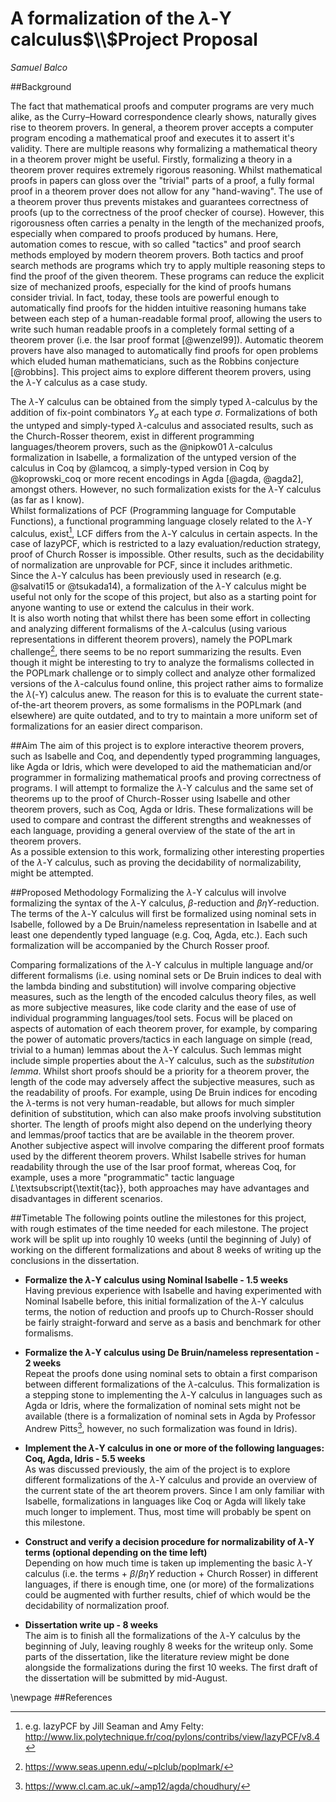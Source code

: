 # A formalization of the $\lambda$-Y calculus$\\$Project Proposal

_Samuel Balco_


##Background

The fact that mathematical proofs and computer programs are very much alike, as the Curry–Howard correspondence clearly shows, naturally gives rise to theorem provers. In general, a theorem prover accepts a computer program encoding a mathematical proof and executes it to assert it's validity. There are multiple reasons why formalizing a mathematical theory in a theorem prover might be useful. Firstly, formalizing a theory in a theorem prover requires extremely rigorous reasoning. Whilst mathematical proofs in papers can gloss over the "trivial" parts of a proof, a fully formal proof in a theorem prover does not allow for any "hand-waving". The use of a theorem prover thus prevents mistakes and guarantees correctness of proofs (up to the correctness of the proof checker of course). However, this rigorousness often carries a penalty in the length of the mechanized proofs, especially when compared to proofs produced by humans. Here, automation comes to rescue, with so called "tactics" and proof search methods employed by modern theorem provers. Both tactics and proof search methods are programs which try to apply multiple reasoning steps to find the proof of the given theorem. These programs can reduce the explicit size of mechanized proofs, especially for the kind of proofs humans consider trivial. In fact, today, these tools are powerful enough to automatically find proofs for the hidden intuitive reasoning humans take between each step of a human-readable formal proof, allowing the users to write such human readable proofs in a completely formal setting of a theorem prover (i.e. the Isar proof format [@wenzel99]). Automatic theorem provers have also managed to automatically find proofs for open problems which eluded human mathematicians, such as the Robbins conjecture [@robbins]. This project aims to explore different theorem provers, using the $\lambda$-Y calculus as a case study. 

The $\lambda$-Y calculus can be obtained from the simply typed $\lambda$-calculus by the addition of fix-point combinators $Y_\sigma$ at each type $\sigma$. Formalizations of both the untyped and simply-typed $\lambda$-calculus and associated results, such as the Church-Rosser theorem, exist in different programming languages/theorem provers, such as the @nipkow01 $\lambda$-calculus formalization in Isabelle, a formalization of the untyped version of the calculus in Coq by @lamcoq, a simply-typed version in Coq by @koprowski_coq or more recent encodings in Agda [@agda, @agda2], amongst others. However, no such formalization exists for the $\lambda$-Y calculus (as far as I know).    
Whilst formalizations of PCF (Programming language for Computable Functions), a functional programming language closely related to the $\lambda$-Y calculus, exist[^1], LCF differs from the $\lambda$-Y calculus in certain aspects. In the case of lazyPCF, which is restricted to a lazy evaluation/reduction strategy, proof of Church Rosser is impossible. Other results, such as the decidability of normalization are unprovable for PCF, since it includes arithmetic.    
Since the $\lambda$-Y calculus has been previously used in research (e.g. @salvati15 or @tsukada14), a formalization of the $\lambda$-Y calculus might be useful not only for the scope of this project, but also as a starting point for anyone wanting to use or extend the calculus in their work.    
It is also worth noting that whilst there has been some effort in collecting and analyzing different formalisms of the $\lambda$-calculus (using various representations in different theorem provers), namely the POPLmark challenge[^2], there seems to be no report summarizing the results. Even though it might be interesting to try to analyze the formalisms collected in the POPLmark challenge or to simply collect and analyze other formalized versions of the $\lambda$-calculus found online, this project rather aims to formalize the $\lambda$(-Y) calculus anew. The reason for this is to evaluate the current state-of-the-art theorem provers, as some formalisms in the POPLmark (and elsewhere) are quite outdated, and to try to maintain a more uniform set of formalizations for an easier direct comparison.

[^1]: e.g. lazyPCF by Jill Seaman and Amy Felty: http://www.lix.polytechnique.fr/coq/pylons/contribs/view/lazyPCF/v8.4
[^2]: https://www.seas.upenn.edu/~plclub/poplmark/

##Aim
The aim of this project is to explore interactive theorem provers, such as Isabelle and Coq, and dependently typed programming languages, like Agda or Idris, which were developed to aid the mathematician and/or programmer in formalizing mathematical proofs and proving correctness of programs. I will attempt to formalize the $\lambda$-Y calculus and the same set of theorems up to the proof of Church-Rosser using Isabelle and other theorem provers, such as Coq, Agda or Idris. These formalizations will be used to compare and contrast the different strengths and weaknesses of each language, providing a general overview of the state of the art in theorem provers.    
As a possible extension to this work, formalizing other interesting properties of the $\lambda$-Y calculus, such as proving the decidability of normalizability, might be attempted.


##Proposed Methodology
Formalizing the $\lambda$-Y calculus will involve formalizing the syntax of the $\lambda$-Y calculus, $\beta$-reduction and $\beta\eta Y$-reduction. The terms of the $\lambda$-Y calculus will first be formalized using nominal sets in Isabelle, followed by a De Bruin/nameless representation in Isabelle and at least one dependently typed language (e.g. Coq, Agda, etc.). Each such formalization will be accompanied by the Church Rosser proof.

Comparing formalizations of the $\lambda$-Y calculus in multiple language and/or different formalisms (i.e. using nominal sets or De Bruin indices to deal with the lambda binding and substitution) will involve comparing objective measures, such as the length of the encoded calculus theory files, as well as more subjective measures, like code clarity and the ease of use of individual programming languages/tool sets. Focus will be placed on aspects of automation of each theorem prover, for example, by comparing the power of automatic provers/tactics in each language on simple (read, trivial to a human) lemmas about the $\lambda$-Y calculus. Such lemmas might include simple properties about the $\lambda$-Y calculus, such as the _substitution lemma_. 
Whilst short proofs should be a priority for a theorem prover, the length of the code may adversely affect the subjective measures, such as the readability of proofs. For example, using De Bruin indices for encoding the $\lambda$-terms is not very human-readable, but allows for much simpler definition of substitution, which can also make proofs involving substitution shorter. The length of proofs might also depend on the underlying theory and lemmas/proof tactics that are be available in the theorem prover.    
Another subjective aspect will involve comparing the different proof formats used by the different theorem provers. Whilst Isabelle strives for human readability through the use of the Isar proof format, whereas Coq, for example, uses a more "programmatic" tactic language _L_\textsubscript{\textit{tac}}, both approaches may have advantages and disadvantages in different scenarios.

##Timetable
The following points outline the milestones for this project, with rough estimates of the time needed for each milestone. The project work will be split up into roughly 10 weeks (until the beginning of July) of working on the different formalizations and about 8 weeks of writing up the conclusions in the dissertation.

-	**Formalize the $\lambda$-Y calculus using Nominal Isabelle - 1.5 weeks**    
	Having previous experience with Isabelle and having experimented with Nominal Isabelle before, this initial formalization of the $\lambda$-Y calculus terms, the notion of reduction and proofs up to Church-Rosser should be fairly straight-forward and serve as a basis and benchmark for other formalisms.

-	**Formalize the $\lambda$-Y calculus using De Bruin/nameless representation - 2 weeks**   
	Repeat the proofs done using nominal sets to obtain a first comparison between different formalizations of the 
	$\lambda$-calculus. This formalization is a stepping stone to implementing the $\lambda$-Y calculus in languages such as Agda or Idris, where the formalization of nominal sets might not be available (there is a formalization of nominal sets in Agda by Professor Andrew Pitts[^3], however, no such formalization was found in Idris).

	
-	**Implement the $\lambda$-Y calculus in one or more of the following languages: Coq, Agda, Idris - 5.5 weeks**    
	As was discussed previously, the aim of the project is to explore different formalizations of the $\lambda$-Y calculus and provide an overview of the current state of the art theorem provers. Since I am only familiar with Isabelle, formalizations in languages like Coq or Agda will likely take much longer to implement. Thus, most time will probably be spent on this milestone.

-	**Construct and verify a decision procedure for normalizability of $\lambda$-Y terms (optional depending on the time left)**      
	Depending on how much time is taken up implementing the basic $\lambda$-Y calculus (i.e. the terms + $\beta$/$\beta\eta Y$ reduction + Church Rosser) in different languages, if there is enough time, one (or more) of the formalizations could be augmented with further results, chief of which would be the decidability of normalization proof. 

-	**Dissertation write up - 8 weeks**    
	The aim is to finish all the formalizations of the $\lambda$-Y calculus by the beginning of July, leaving roughly 8 weeks for the writeup only. Some parts of the dissertation, like the literature review might be done alongside the formalizations during the first 10 weeks. The first draft of the dissertation will be submitted by mid-August.

[^3]: https://www.cl.cam.ac.uk/~amp12/agda/choudhury/

\newpage
##References 